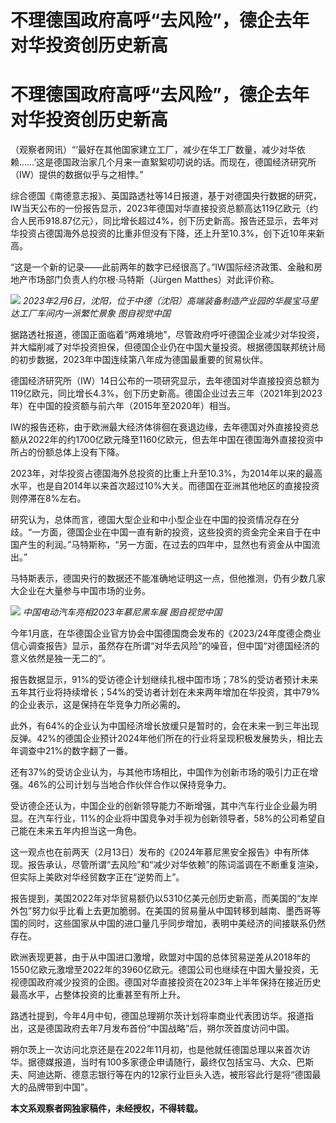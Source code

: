 # 不理德国政府高呼“去风险”，德企去年对华投资创历史新高

# 不理德国政府高呼“去风险”，德企去年对华投资创历史新高

（观察者网讯）“‘最好在其他国家建立工厂，减少在华工厂数量，减少对华依赖……’这是德国政治家几个月来一直絮絮叨叨说的话。而现在，德国经济研究所（IW）提供的数据似乎与之相悖。”

综合德国《南德意志报》、英国路透社等14日报道，基于对德国央行数据的研究，IW当天公布的一份报告显示，2023年德国对华直接投资总额高达119亿欧元（约合人民币918.87亿元），同比增长超过4%，创下历史新高。报告还显示，去年对华投资占德国海外总投资的比重非但没有下降，还上升至10.3%，创下近10年来新高。

“这是一个新的记录——此前两年的数字已经很高了。”IW国际经济政策、金融和房地产市场部门负责人约尔根·马特斯（Jürgen Matthes）对此评价称。

![](https://inews.gtimg.com/om_bt/OTfYakdZmUc7ARv9R4mEYLdn53TbLPdaaYP4OvycL1YyUAA/1000)
_2023年2月6日，沈阳，位于中德（沈阳）高端装备制造产业园的华晨宝马里达工厂车间内一派繁忙景象 图自视觉中国_

据路透社报道，德国正面临着“两难境地”，尽管政府呼吁德国企业减少对华投资，并大幅削减了对华投资担保，但德国企业仍在中国大量投资。根据德国联邦统计局的初步数据，2023年中国连续第八年成为德国最重要的贸易伙伴。

德国经济研究所（IW）14日公布的一项研究显示，去年德国对华直接投资总额为119亿欧元，同比增长4.3%，创下历史新高。德国企业过去三年（2021年到2023年）在中国的投资额与前六年（2015年至2020年）相当。

IW的报告还称，由于欧洲最大经济体徘徊在衰退边缘，去年德国对外直接投资总额从2022年的约1700亿欧元降至1160亿欧元，但去年中国在德国海外直接投资中所占的份额总体上没有下降。

2023年，对华投资占德国海外总投资的比重上升至10.3%，为2014年以来的最高水平，也是自2014年以来首次超过10%大关。而德国在亚洲其他地区的直接投资则停滞在8%左右。

研究认为，总体而言，德国大型企业和中小型企业在中国的投资情况存在分歧。“一方面，德国企业在中国一直有新的投资，这些投资的资金完全来自于在中国产生的利润。”马特斯称，“另一方面，在过去的四年中，显然也有资金从中国流出。”

马特斯表示，德国央行的数据还不能准确地证明这一点，但他推测，仍有少数几家大企业在大量参与中国市场的业务。

![](https://inews.gtimg.com/om_bt/OKaAOzCLUE9bUOBHkNzKumGo54wk70_kARt9-stoSIGYgAA/1000)
_中国电动汽车亮相2023年慕尼黑车展 图自视觉中国_

今年1月底，在华德国企业官方协会中国德国商会发布的《2023/24年度德企商业信心调查报告》显示，虽然存在所谓“对华去风险”的噪音，但中国“对德国经济的意义依然是独一无二的”。

报告数据显示，91%的受访德企计划继续扎根中国市场；78%的受访者预计未来五年其行业将持续增长；54%的受访者计划在未来两年增加在华投资，其中79%的企业表示，这是保持在华竞争力所必需的。

此外，有64%的企业认为中国经济增长放缓只是暂时的，会在未来一到三年出现反弹。42%的德国企业预计2024年他们所在的行业将呈现积极发展势头，相比去年调查中21%的数字翻了一番。

还有37%的受访企业认为，与其他市场相比，中国作为创新市场的吸引力正在增强。46%的公司计划与当地合作伙伴合作以保持竞争力。

受访德企还认为，中国企业的创新领导能力不断增强，其中汽车行业企业最为明显。在汽车行业，11%的企业将中国竞争对手视为创新领导者，58%的公司希望自己能在未来五年内担当这一角色。

这一观点也在前两天（2月13日）发布的《2024年慕尼黑安全报告》中有所体现。报告承认，尽管所谓“去风险”和“减少对华依赖”的陈词滥调在不断重复渲染，但实际上美欧对华经贸数字正在“逆势而上”。

报告提到，美国2022年对华贸易额仍以5310亿美元创历史新高，而美国的“友岸外包”努力似乎比看上去更加脆弱。在美国的贸易量从中国转移到越南、墨西哥等国的同时，这些国家从中国的进口量几乎同步增加，表明中美经济的间接联系仍然存在。

欧洲表现更甚，由于从中国进口激增，欧盟对中国的总体贸易逆差从2018年的1550亿欧元激增至2022年的3960亿欧元。德国公司也继续在中国大量投资，无视德国政府减少投资的企图。德国对华直接投资在2023年上半年保持在接近历史最高水平，占整体投资的比重甚至有所上升。

路透社提到，今年4月中旬，德国总理朔尔茨计划将率商业代表团访华。报道指出，这是德国政府去年7月发布首份“中国战略”后，朔尔茨首度访问中国。

朔尔茨上一次访问北京还是在2022年11月初，也是他就任德国总理以来首次访华。据德媒报道，当时有100多家德企申请随行，最终仅包括宝马、大众、巴斯夫、阿迪达斯、德意志银行等在内的12家行业巨头入选，被形容此行是将“德国最大的品牌带到中国”。

**本文系观察者网独家稿件，未经授权，不得转载。**

